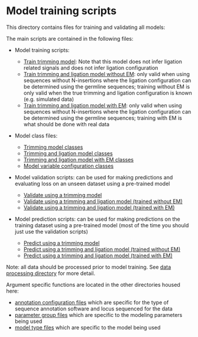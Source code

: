 # Model training scripts

This directory contains files for training and validating all models: 

The main scripts are contained in the following files:

* Model training scripts:
    * [Train trimming model](fit_model.py): Note that this model does not infer ligation related signals and does not infer ligation configuration
    * [Train trimming and ligation model without EM](fit_twostep_model.py): only valid when using sequences without N-insertions where the ligation configuration can be determined using the germline sequences; training without EM is only valid when the true trimming and ligation configuration is known (e.g. simulated data)
    * [Train trimming and ligation model with EM](fit_twostep_model_EM.py): only valid when using sequences without N-insertions where the ligation configuration can be determined using the germline sequences; training with EM is what should be done with real data

* Model class files:
    * [Trimming model classes](jax_model_classes.py)
    * [Trimming and ligation model classes](jax_twostep_model_classes.py)
    * [Trimming and ligation model with EM classes](jax_twostep_model_em_classes.py)
    * [Model variable configuration classes](variable_configuration.py)

* Model validation scripts: can be used for making predictions and evaluating loss on an unseen dataset using a pre-trained model
    * [Validate using a trimming model](validate_model.py)
    * [Validate using a trimming and ligation model (trained without EM)](validate_twostep_model.py)
    * [Validate using a trimming and ligation model (trained with EM)](validate_twostep_model_EM.py)

* Model prediction scripts: can be used for making predictions on the training dataset using a pre-trained model (most of the time you should just use the validation scripts)
    * [Predict using a trimming model](predict.py)
    * [Predict using a trimming and ligation model (trained without EM)](predict_twostep.py)
    * [Predict using a trimming and ligation model (trained with EM)](predict_twostep_EM.py)

Note: all data should be processed prior to model training. See [data processing directory](../scripts) for more detail.

Argument specific functions are located in the other directories housed here:

* [annotation configuration files](annotation_configs) which are specific for the type of sequence annotation software and locus sequenced for the data  
* [parameter group files](param_group_configs) which are specific to the modeling parameters being used
* [model type files](model_type_configs) which are specific to the model being used
